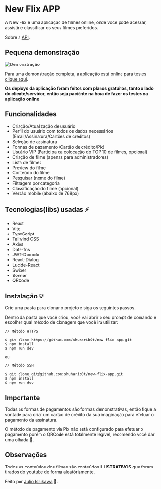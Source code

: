 # New Flix APP

A New Flix é uma aplicação de filmes online, onde você pode acessar, assistir e classificar os seus filmes preferidos. 

Sobre a [API](https://github.com/shuharib0t/new-flix-api).

## Pequena demonstração
![Demonstração](https://media.giphy.com/media/v1.Y2lkPTc5MGI3NjExZHJxcDdzejFhbTA1NXRuMno3ZWd1cW56Znlya2oyd2ZocWpqMnlwcyZlcD12MV9pbnRlcm5hbF9naWZfYnlfaWQmY3Q9Zw/DP3lcOa7j5Mb4ljDaL/giphy.gif)

Para uma demonstração completa, a aplicação está online para testes [clique aqui](https://newflixtest.netlify.app).

**Os deploys da aplicação foram feitos com planos gratuitos, tanto o lado do cliente/servidor, então seja paciênte na hora de fazer os testes na aplicação online.** 

## Funcionalidades

- Criação/Atualização de usuário
- Perfil do usuário com todos os dados necessários (Email/Assinatura/Cartões de créditos)
- Seleção de assinatura
- Formas de pagamento (Cartão de crédito/Pix)
- Usuário VIP (Participa da colocação do TOP 10 de filmes, opcional)
- Criação de filme (apenas para administradores)
- Lista de filmes
- Preview do filme
- Conteúdo do filme
- Pesquisar (nome do filme)
- Filtragem por categoria
- Classificação do filme (opcional)
- Versão mobile (abaixo de 768px)

## Tecnologias(libs) usadas ⚡️

- React
- Vite
- TypeScript
- Tailwind CSS
- Axios
- Date-fns
- JWT-Decode
- React-Dialog
- Lucide-React
- Swiper
- Sonner
- QRCode

## Instalação 💡

Crie uma pasta para clonar o projeto e siga os seguintes passos.

Dentro da pasta que você criou, você vai abrir o seu prompt de comando e escolher qual método de clonagem que você irá utilizar:

```
// Método HTTPS

$ git clone https://github.com/shuharib0t/new-flix-app.git
$ npm install
$ npm run dev

ou

// Método SSH

$ git clone git@github.com:shuharib0t/new-flix-app.git
$ npm install
$ npm run dev
```

## Importante

Todas as formas de pagamentos são formas demonstrativas, então fique a vontade para criar um cartão de crédito da sua imaginação para efetuar o pagamento da assinatura.

O método de pagamento via Pix não está configurado para efetuar o pagamento porém o QRCode está totalmente legível, recomendo você dar uma olhada 👀.

## Observações

Todos os conteúdos dos filmes são conteúdos **ILUSTRATIVOS** que foram tirados do youtube de forma aleatóriamente.

Feito por [Julio Ishikawa](https://www.linkedin.com/in/julio-ishikawa/) 👋.
